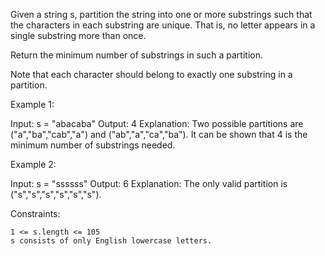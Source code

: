 Given a string s, partition the string into one or more substrings such that the characters in each substring are unique. That is, no letter appears in a single substring more than once.

Return the minimum number of substrings in such a partition.

Note that each character should belong to exactly one substring in a partition.

Example 1:

Input: s = "abacaba"
Output: 4
Explanation:
Two possible partitions are ("a","ba","cab","a") and ("ab","a","ca","ba").
It can be shown that 4 is the minimum number of substrings needed.

Example 2:

Input: s = "ssssss"
Output: 6
Explanation:
The only valid partition is ("s","s","s","s","s","s").

Constraints:

    1 <= s.length <= 105
    s consists of only English lowercase letters.
